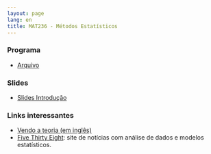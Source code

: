 ```yaml
---
layout: page
lang: en
title: MAT236 - Métodos Estatísticos
---
```


### Programa

* [Arquivo](Programa_MAT236.pdf)

### Slides

* [Slides Introdução](AulaIntroducao.pdf)

### Links interessantes

* [Vendo a teoria (em inglês)](http://students.brown.edu/seeing-theory/index.html)
* [Five Thirty Eight](http://fivethirtyeight.com/): site de notícias com análise de dados e modelos estatísticos.

